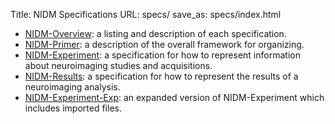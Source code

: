 Title: NIDM Specifications
URL: specs/
save_as: specs/index.html

- [NIDM-Overview](nidm-overview.html): a listing and description of each specification.
- [NIDM-Primer](nidm-primer.html): a description of the overall framework for organizing.
- [NIDM-Experiment](nidm-experiment.html): a specification for how to represent information about neuroimaging studies and acquisitions.
- [NIDM-Results](nidm-results.html): a specification for how to represent the results of a neuroimaging analysis.
- [NIDM-Experiment-Exp](nidm_html/index.html): an expanded version of NIDM-Experiment which includes imported files.